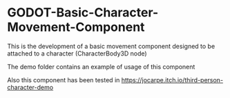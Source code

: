 # GODOT-Basic-Character-Movement-Component

This is the development of a basic movement component designed to be attached to a character (CharacterBody3D node)

The demo folder contains an example of usage of this component

Also this component has been tested in https://jocarpe.itch.io/third-person-character-demo
